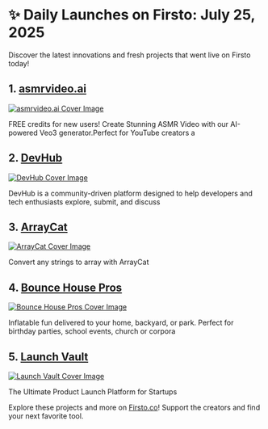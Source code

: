 # ✨ Daily Launches on Firsto: July 25, 2025

Discover the latest innovations and fresh projects that went live on Firsto today!

## 1. [asmrvideo.ai](https://firsto.co/projects/asmrvideo-ai)

[![asmrvideo.ai Cover Image](https://607255gt6f.ufs.sh/f/ViZtN9dvJxPt4o7Y1H28wc7ANEkfjviHq3XoR2nzxGdrs0tp)](https://firsto.co/projects/asmrvideo-ai)

 FREE credits for new users! Create Stunning ASMR Video with our AI-powered Veo3 generator.Perfect for YouTube creators a



## 2. [DevHub](https://firsto.co/projects/devhub)

[![DevHub Cover Image](https://607255gt6f.ufs.sh/f/ViZtN9dvJxPtBm6m3ZkVSo7eOmFR46850JCZbH21YWId3gvK)](https://firsto.co/projects/devhub)

 DevHub is a community-driven platform designed to help developers and tech enthusiasts explore, submit, and discuss 



## 3. [ArrayCat](https://firsto.co/projects/arraycat)

[![ArrayCat Cover Image](https://607255gt6f.ufs.sh/f/ViZtN9dvJxPtrLBRMJuBH9nNyiJqCjTReOXasxfZ3pokcdGM)](https://firsto.co/projects/arraycat)

 Convert any strings to array with ArrayCat



## 4. [Bounce House Pros](https://firsto.co/projects/bounce-house-pros)

[![Bounce House Pros Cover Image](https://607255gt6f.ufs.sh/f/ViZtN9dvJxPtzG1FcKTLd9fv7AyzjToaFM4POSnZYVDuJksh)](https://firsto.co/projects/bounce-house-pros)

 Inflatable fun delivered to your home, backyard, or park. Perfect for birthday parties, school events, church or corpora



## 5. [Launch Vault](https://firsto.co/projects/launch-vault-5304)

[![Launch Vault Cover Image](https://607255gt6f.ufs.sh/f/ViZtN9dvJxPtJJnpLxiAm5fUc2tTWYlQFNLECdHjb7BMyRpr)](https://firsto.co/projects/launch-vault-5304)

 The Ultimate Product Launch Platform for Startups




Explore these projects and more on [Firsto.co](https://firsto.co)! Support the creators and find your next favorite tool.
